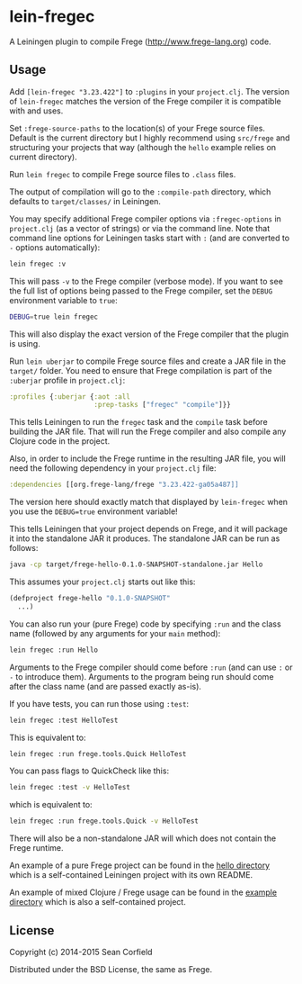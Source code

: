lein-fregec
===========

A Leiningen plugin to compile Frege (http://www.frege-lang.org) code.

Usage
-----

Add `[lein-fregec "3.23.422"]` to `:plugins` in your `project.clj`. The version of `lein-fregec` matches the version of the Frege compiler it is compatible with and uses.

Set `:frege-source-paths` to the location(s) of your Frege source files. Default is the current directory but I highly recommend using `src/frege` and structuring your projects that way (although the `hello` example relies on current directory).

Run `lein fregec` to compile Frege source files to `.class` files.

The output of compilation will go to the `:compile-path` directory, which defaults to `target/classes/` in Leiningen.

You may specify additional Frege compiler options via `:fregec-options` in `project.clj` (as a vector of strings) or via the command line. Note that command line options for Leiningen tasks start with `:` (and are converted to `-` options automatically):

```sh
lein fregec :v
```

This will pass `-v` to the Frege compiler (verbose mode). If you want to see the full list of options being passed to the Frege compiler, set the `DEBUG` environment variable to `true`:

```sh
DEBUG=true lein fregec
```

This will also display the exact version of the Frege compiler that the plugin is using.

Run `lein uberjar` to compile Frege source files and create a JAR file in the `target/` folder. You need to ensure that Frege compilation is part of the `:uberjar` profile in `project.clj`:

```clojure
:profiles {:uberjar {:aot :all
                     :prep-tasks ["fregec" "compile"]}}
```

This tells Leiningen to run the `fregec` task and the `compile` task before building the JAR file. That will run the Frege compiler and also compile any Clojure code in the project.

Also, in order to include the Frege runtime in the resulting JAR file, you will need the following dependency in your `project.clj` file:

```clojure
:dependencies [[org.frege-lang/frege "3.23.422-ga05a487]]
```

The version here should exactly match that displayed by `lein-fregec` when you use the `DEBUG=true` environment variable!

This tells Leiningen that your project depends on Frege, and it will package it into the standalone JAR it produces. The standalone JAR can be run as follows:

```sh
java -cp target/frege-hello-0.1.0-SNAPSHOT-standalone.jar Hello
```

This assumes your `project.clj` starts out like this:

```clojure
(defproject frege-hello "0.1.0-SNAPSHOT"
  ...)
```

You can also run your (pure Frege) code by specifying `:run` and the class name (followed by any arguments for your `main` method):

```sh
lein fregec :run Hello
```

Arguments to the Frege compiler should come before `:run` (and can use `:` or `-` to introduce them). Arguments to the program being run should come after the class name (and are passed exactly as-is).

If you have tests, you can run those using `:test`:

```sh
lein fregec :test HelloTest
```

This is equivalent to:

```sh
lein fregec :run frege.tools.Quick HelloTest
```

You can pass flags to QuickCheck like this:

```sh
lein fregec :test -v HelloTest
```

which is equivalent to:

```sh
lein fregec :run frege.tools.Quick -v HelloTest
```

There will also be a non-standalone JAR will which does not contain the Frege runtime.

An example of a pure Frege project can be found in the [hello directory](https://github.com/Frege/frege-lein-plugin/tree/master/hello) which is a self-contained Leiningen project with its own README.

An example of mixed Clojure / Frege usage can be found in the [example directory](https://github.com/Frege/frege-lein-plugin/tree/master/example) which is also a self-contained project.

License
-------

Copyright (c) 2014-2015 Sean Corfield

Distributed under the BSD License, the same as Frege.

